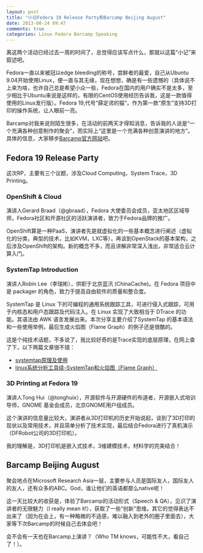 ```yaml
---
layout: post
title: "小记Fedora 19 Release Party和Barcamp Beijing August"
date: 2013-08-24 09:47
comments: true
categories: Linux Fedora Barcamp Speaking
---
```

离这两个活动已经过去一周的时间了，总觉得应该写点什么，那就以这篇“小记”来叙述吧。

Fedora一直以来被冠以edge bleeding的称号，尝鲜者的最爱，自己从Ubuntu 9.04开始使用Linux，便一直与其无缘，现在想想，确是有一些遗憾的（具体说不上来为啥，也许自己总是希望小众一些，Fedora在国内的用户确实不是太多，至少相比于Ubuntu来说是这样的，有限的CentOS使用经历告诉我，这是一款值得使用的Linux发行版）。Fedora 19,代号“薛定谔的猫”，作为第一款“原生”支持3D打印的操作系统，让人眼前一亮。

Barcamp对我来说则陌生很多，在活动的前两天才得知消息，告诉我的人说是“一个充满各种创意制作的聚会”，而实际上“这里是一个充满各种创意演讲的地方”。具体的信息，大家移步[Barcamp官方网站](http://www.barcamp-beijing.com/)吧。

<!--more-->

## Fedora 19 Release Party
这次RP，主要有三个议题，涉及Cloud Computing，System Trace，3D Printing。

### OpenShift & Cloud
演讲人Gerard Braad（@gbraad），Fedora 大使委员会成员，亚太地区区域导师，Fedora社区和开源社区的活跃演讲者，致力于Fedora品牌的推广。

OpenShift算是一种PaaS，演讲者先是就虚拟化的一些基本概念进行阐述（虚拟化的分类，典型的技术，比如KVM，LXC等），再谈到OpenStack的基本架构，之后涉及OpenShift的架构。新的概念不多，而且讲解非常深入浅出，非常适合云计算入门。

### SystemTap Introduction
演讲人Robin Lee（李瑞彬），供职于北京蓝汛 (ChinaCache)。在 Fedora 项目中是 packager 的角色，致力于提高自由软件的质量和整合度。

SystemTap 是 Linux 下的可编程的通用系统跟踪工具，可进行侵入式跟踪，可用于内核态和用户态跟踪及代码注入。在 Linux 实现了大致相当于 DTrace 的功能。其语法由 AWK 语言发展出来。本次分享主要介绍了SystemTap 的基本语法和一些使用举例，最后生成火焰图（Flame Graph）的例子还是很酷的。

这是个纯技术话题，不多说了，我比较好奇的是Trace实现的底层原理，在网上查了下，以下两篇文章很不错：

*   [systemtap原理及使用](http://blog.csdn.net/wudongxu/article/details/6345481)
*   [ linux系统分析工具续-SystemTap和火焰图（Flame Graph）](http://xuclv.blog.51cto.com/5503169/1184517)

### 3D Printing at Fedora 19
演讲人Tong Hui（@tonghuix），开源软件与开源硬件的布道者，开源嵌入式培训导师，GNOME 基金会成员，北京GNOME用户组成员。

这个演讲的信息量比较大，演讲者从3D打印机的历史开始说起，谈到了3D打印的现状以及常用技术，并且简单分析了技术实现，最后结合Fedora进行了真机演示（DFRobot公司的3D打印机）。

我的理解是，3D打印机是嵌入式技术，3维建模技术，材料学的完美结合！

## Barcamp Beijing August
聚会地点在Microsoft Research Asia一层，主要参与人员是国际友人，国际友人的友人，还有众多的ABC。God，谁让他们的英语都那么native呢！

这一天比较大的收获是，体验了Barcamp的活动形式（Speech & QA），见识了演讲者的无限魅力（I really mean it!），获取了一些“创新”思维。其它的觉得表达不出来了（因为在会上，有一种略微的不适感，难以融入到老外的圈子里面去），大家等下次Barcamp的时候自己去体会吧！

会不会有一天也在Barcamp上演讲？（Who TM knows，可能性不大，看自己了！）。
